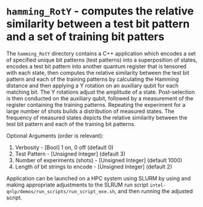 # `hamming_RotY` - computes the relative similarity between a test bit pattern and a set of training bit patters

The `hamming_RotY` directory contains a C++ application which encodes a set of specified unique bit patterns (test patterns) into a superposition of states, encodes a test bit pattern into another quantum register that is tensored with each state, then computes the relative similarity between the test bit pattern and each of the training patterns by calculating the Hamming distance and then applying a Y rotation on an auxiliary qubit for each matching bit. The Y rotations adjust the amplitude of a state. Post-selection is then conducted on the auxiliary qubit, followed by a measurement of the register containing the training patterns. Repeating the experiment for a large number of shots builds a distribution of measured states. The frequency of measured states depicts the relative similarity between the test bit pattern and each of the training bit patterns.

Optional Arguments (order is relevant):

1. Verbosity - [Bool] 1 on, 0 off (default 0)
2. Test Pattern - [Unsigned Integer] (default 3)
3. Number of experiments (shots) - [Unsigned Integer] (default 1000)
4. Length of bit strings to encode - [Unsigned Integer] (default 2)

Application can be launched on a HPC system using SLURM by using and making appropriate adjustments to the SLRUM run script `intel-qnlp/demos/run_scripts/run_script_exe.sh`, and then running the adjusted script.
